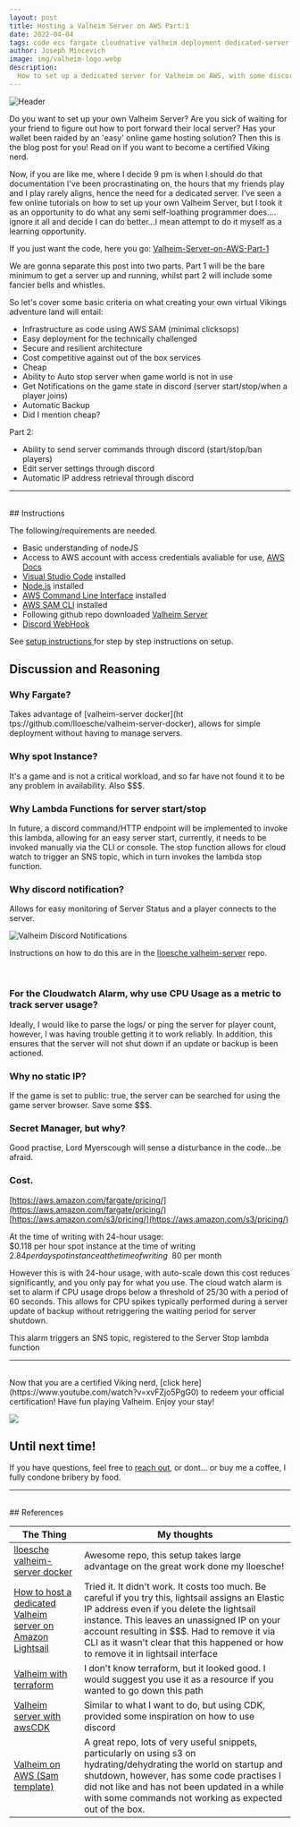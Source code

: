 ```yaml
---
layout: post
title: Hosting a Valheim Server on AWS Part:1
date: 2022-04-04
tags: code ecs fargate cloudnative valheim deployment dedicated-server devops gaming aws
author: Joseph Miocevich
image: img/valheim-logo.webp
description:
  How to set up a dedicated server for Valheim on AWS, with some discord notifications
---
```


![Header](/img/valheim-logo.webp)

Do you want to set up your own Valheim Server? Are you sick of waiting for your friend to figure out how to port forward their local server? Has your wallet been raided by an 'easy' online game hosting solution? Then this is the blog post for you! Read on if you want to become a certified Viking nerd.

Now, if you are like me, where I decide 9 pm is when I should do that documentation I've been procrastinating on, the hours that my friends play and I play rarely aligns, hence the need for a dedicated server. I’ve seen a few online tutorials on how to set up your own Valheim Server, but I took it as an opportunity to do what any semi self-loathing programmer does.... ignore it all and decide I can do better...I mean attempt to do it myself as a learning opportunity.

If you just want the code, here you go: [ Valheim-Server-on-AWS-Part-1 ](https://github.com/JMiocevich/Valheim-Server-on-AWS-Part-1)

We are gonna separate this post into two parts. Part 1 will be the bare minimum to get a server up and running, whilst part 2 will include some fancier bells and whistles.

So let's cover some basic criteria on what creating your own virtual Vikings adventure land will entail:

- Infrastructure as code using AWS SAM (minimal clicksops)
- Easy deployment for the technically challenged
- Secure and resilient architecture
- Cost competitive against out of the box services
- Cheap
- Ability to Auto stop server when game world is not in use
- Get Notifications on the game state in discord (server start/stop/when a player joins)
- Automatic Backup
- Did I mention cheap?

Part 2:
- Ability to send server commands through discord (start/stop/ban players)
- Edit server settings through discord
- Automatic IP address retrieval through discord

***
<br/>
## Instructions

The following/requirements are needed.
- Basic understanding of nodeJS
- Access to AWS account with access credentials avaliable for use,  [AWS Docs](https://docs.aws.amazon.com/cli/latest/userguide/cli-configure-files.html)
- [Visual Studio Code](https://code.visualstudio.com) installed
- [Node.js](https://nodejs.org/en/download/) installed
- [AWS Command Line Interface](https://aws.amazon.com/cli/) installed
- [AWS SAM CLI](https://docs.aws.amazon.com/serverless-application-model/latest/developerguide/serverless-sam-cli-install.html) installed
- Following github repo downloaded [Valheim Server](https://github.com/JMiocevich/valheim_server_aws_ts)
- [Discord WebHook](https://support.discord.com/hc/en-us/articles/228383668-Intro-to-Webhooks)

See [ setup instructions ](https://github.com/JMiocevich/Valheim-Server-on-AWS-Part-1/blob/main/README.md) for step by step instructions on setup.

## Discussion and Reasoning

### Why Fargate?
Takes advantage of [valheim-server docker](ht
tps://github.com/lloesche/valheim-server-docker), allows for simple deployment without having to manage servers.

### Why spot Instance?
It's a game and is not a critical workload, and so far have not found it to be any problem in availability. Also $$$.

### Why Lambda Functions for server start/stop
In future, a discord command/HTTP endpoint will be implemented to invoke this lambda, allowing for an easy server start, currently, it needs to be invoked manually via the CLI or console. The stop function allows for cloud watch to trigger an SNS topic, which in turn invokes the lambda stop function.


### Why discord notification?
Allows for easy monitoring of Server Status and a player connects to the server.

![Valheim Discord Notifications](/img/valheim_discord.png)
<br/>

Instructions on how to do this are in the [ lloesche valheim-server](https://github.com/lloesche/valheim-server-docker) repo.

<br/>

### For the Cloudwatch Alarm, why use CPU Usage as a metric to track server usage?
Ideally, I would like to parse the logs/ or ping the server for player count, however, I was having trouble getting it to work reliably. In addition, this ensures that the server will not shut down if an update or backup is been actioned. 

### Why no static IP?
If the game is set to public: true, the server can be searched for using the game server browser. Save some $$$.

### Secret Manager, but why?
Good practise, Lord Myerscough will sense a disturbance in the code...be afraid.


### Cost. 
[https://aws.amazon.com/fargate/pricing/](https://aws.amazon.com/fargate/pricing/) \
[https://aws.amazon.com/s3/pricing/](https://aws.amazon.com/s3/pricing/) 


At the time of writing with 24-hour usage: \
$0.118 per hour spot instance at the time of writing \
$2.84 per day spot instance at the time of writing \
~$80 per month 

However this is with 24-hour usage, with auto-scale down this cost reduces significantly, and you only pay for what you use. The cloud watch alarm is set to alarm if CPU usage drops below a threshold of 25/30 with a period of 60 seconds.
This allows for CPU spikes typically performed during a server update of backup without retriggering the waiting period for server shutdown.


This alarm triggers an SNS topic, registered to the Server Stop lambda function
<br/>

***

<br/>
Now that you are a certified Viking nerd, [click here](https://www.youtube.com/watch?v=xvFZjo5PgG0) to redeem your official certification! Have fun playing Valheim. Enjoy your stay!

![](/img/valheim-image2.webp)


Until next time!
---

If you have questions, feel free to [reach out](https://www.mechanicalrock.io/lets-get-started), or dont... or buy me a coffee, I fully condone bribery by food.



***
<br/>
## References

| The Thing                                                                                                                                           | My thoughts                                                                                                                                                                                                                                                                                       |
| --------------------------------------------------------------------------------------------------------------------------------------------------- | ------------------------------------------------------------------------------------------------------------------------------------------------------------------------------------------------------------------------------------------------------------------------------------------------- |
| [ lloesche valheim-server docker ](https://github.com/lloesche/valheim-server-docker)                                                                 | Awesome repo, this setup takes large advantage on the great work done my lloesche!                                                                                                                                                                                                                     |
| [ How to host a dedicated Valheim server on  Amazon Lightsail ](https://aws.amazon.com/getting-started/hands-on/valheim-on-aws/)                      | Tried it.  It didn't work.  It costs too much. Be careful if you try this, lightsail assigns an Elastic IP address even if you delete the lightsail instance. This leaves an unassigned IP on your account resulting in $$$. Had to remove it via CLI as it wasn't clear that this happened or how to remove it in lightsail interface |
| [ Valheim with terraform ](https://github.com/wahlfeld/valheim-on-aws)                                                                               | I don't know terraform, but it looked good.  I would suggest you use it as a resource if you wanted to go down this path                                                                                                                                                                                             |
| [ Valheim server with awsCDK ](https://briancaffey.github.io/2021/03/18/on-demand-dedicated-serverless-valheim-server-with-cdk-discrod-interactions/) | Similar to what I want to do, but using CDK, provided some inspiration on how to use discord                                                                                                                                                                                                      |
| [ Valheim on AWS (Sam template) ](https://github.com/pwmcintyre/valheim-aws)                                                                          | A great repo, lots of very useful snippets, particularly on using s3 on hydrating/dehydrating the world on startup and shutdown, however, has some code practises I did not like and has not been updated in a while with some commands not working as expected out of the box.                                                                                                         |
